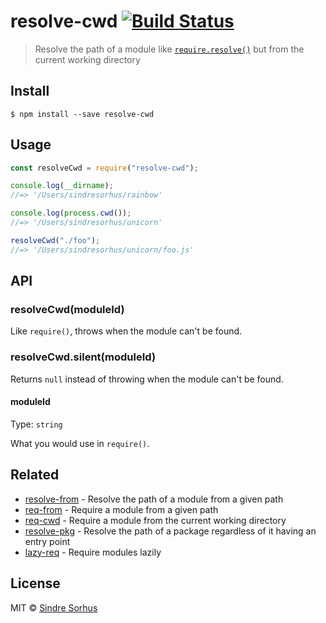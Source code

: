 # resolve-cwd [![Build Status](https://travis-ci.org/sindresorhus/resolve-cwd.svg?branch=master)](https://travis-ci.org/sindresorhus/resolve-cwd)

> Resolve the path of a module like [`require.resolve()`](https://nodejs.org/api/globals.html#globals_require_resolve) but from the current working directory

## Install

```
$ npm install --save resolve-cwd
```

## Usage

```js
const resolveCwd = require("resolve-cwd");

console.log(__dirname);
//=> '/Users/sindresorhus/rainbow'

console.log(process.cwd());
//=> '/Users/sindresorhus/unicorn'

resolveCwd("./foo");
//=> '/Users/sindresorhus/unicorn/foo.js'
```

## API

### resolveCwd(moduleId)

Like `require()`, throws when the module can't be found.

### resolveCwd.silent(moduleId)

Returns `null` instead of throwing when the module can't be found.

#### moduleId

Type: `string`

What you would use in `require()`.

## Related

- [resolve-from](https://github.com/sindresorhus/resolve-from) - Resolve the path of a module from a given path
- [req-from](https://github.com/sindresorhus/req-from) - Require a module from a given path
- [req-cwd](https://github.com/sindresorhus/req-cwd) - Require a module from the current working directory
- [resolve-pkg](https://github.com/sindresorhus/resolve-pkg) - Resolve the path of a package regardless of it having an entry point
- [lazy-req](https://github.com/sindresorhus/lazy-req) - Require modules lazily

## License

MIT © [Sindre Sorhus](https://sindresorhus.com)
